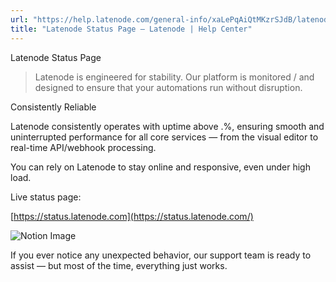 ```yaml
---
url: "https://help.latenode.com/general-info/xaLePqAiQtMKzrSJdB/latenode-status-page/xaLePqAmuULsSHmzZdX"
title: "Latenode Status Page – Latenode | Help Center"
---
```


 Latenode Status Page

> Latenode is engineered for stability. Our platform is monitored / and designed to ensure that your automations run without disruption.

  

  Consistently Reliable

Latenode consistently operates with uptime above .%, ensuring smooth and uninterrupted performance for all core services — from the visual editor to real-time API/webhook processing.

You can rely on Latenode to stay online and responsive, even under high load.

  

 Live status page:

[https://status.latenode.com](https://status.latenode.com/)

  

![Notion Image](https://www.notion.so/image/attachment%Ab-ae-b-ec-eebdca%Abrave_byAHmAD.png?table=block&id=cad-a-d--dfabfee&cache=v)

  

If you ever notice any unexpected behavior, our support team is ready to assist — but most of the time, everything just works.

  